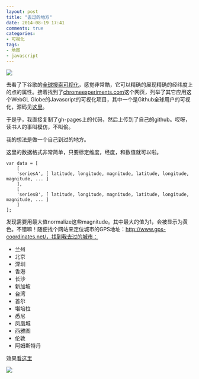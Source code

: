 ```yaml
---
layout: post
title: "去过的地方"
date: 2014-08-19 17:41
comments: true
categories: 
- 可视化
tags:
- 地图
- javascript
---
```


![](http://chengjun.qiniudn.com/Capture.PNG)

去看了下谷歌的[全球搜索可视化](http://data-arts.appspot.com/globe-search/)，感觉非常酷，它可以精确的展现精确的经纬度上的点的属性。接着找到了[chromeexperiments.com](http://www.chromeexperiments.com/globe)这个网页，列举了其它应用这个WebGL Globe的Javascript的可视化项目，其中一个是Github全球用户的可视化，源码见[这里](https://github.com/aaasen/github_globe)。

于是乎，我直接复制了gh-pages上的代码，然后上传到了自己的github。哎呀，读书人的事叫模仿，不叫偷。

我的想法是做一个自己到过的地方。

这里的数据格式非常简单，只要标定维度，经度，和数值就可以啦。

    var data = [
        [
        'seriesA', [ latitude, longitude, magnitude, latitude, longitude, magnitude, ... ]
        ],
        [
        'seriesB', [ latitude, longitude, magnitude, latitude, longitude, magnitude, ... ]
        ]
    ];

发现需要用最大值normalize这些magnitude。其中最大的值为1，会被显示为黄色。不错嘛！随便找个网站来定位城市的GPS地址：http://www.gps-coordinates.net/，找到我去过的城市：

- 兰州
- 北京
- 深圳
- 香港
- 长沙
- 新加坡
- 台湾
- 首尔
- 堪培拉
- 悉尼
- 凤凰城
- 西雅图
- 伦敦
- 阿姆斯特丹



效果[看这里](http://chengjun.github.io/globe/)

![](http://chengjun.qiniudn.com/traces.PNG)
